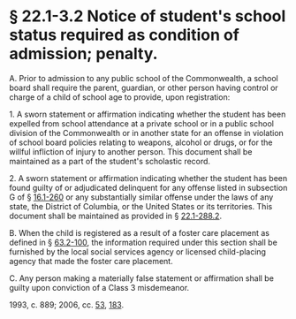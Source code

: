 # § 22.1-3.2 Notice of student's school status required as condition of admission; penalty.

<p>A. Prior to admission to any public school of the Commonwealth, a school board shall require the parent, guardian, or other person having control or charge of a child of school age to provide, upon registration:</p><p>1. A sworn statement or affirmation indicating whether the student has been expelled from school attendance at a private school or in a public school division of the Commonwealth or in another state for an offense in violation of school board policies relating to weapons, alcohol or drugs, or for the willful infliction of injury to another person. This document shall be maintained as a part of the student's scholastic record.</p><p>2. A sworn statement or affirmation indicating whether the student has been found guilty of or adjudicated delinquent for any offense listed in subsection G of § <a href='http://law.lis.virginia.gov/vacode/16.1-260/'>16.1-260</a> or any substantially similar offense under the laws of any state, the District of Columbia, or the United States or its territories. This document shall be maintained as provided in § <a href='http://law.lis.virginia.gov/vacode/22.1-288.2/'>22.1-288.2</a>.</p><p>B. When the child is registered as a result of a foster care placement as defined in § <a href='http://law.lis.virginia.gov/vacode/63.2-100/'>63.2-100</a>, the information required under this section shall be furnished by the local social services agency or licensed child-placing agency that made the foster care placement.</p><p>C. Any person making a materially false statement or affirmation shall be guilty upon conviction of a Class 3 misdemeanor.</p><p>1993, c. 889; 2006, cc. <a href='http://lis.virginia.gov/cgi-bin/legp604.exe?061+ful+CHAP0053'>53</a>, <a href='http://lis.virginia.gov/cgi-bin/legp604.exe?061+ful+CHAP0183'>183</a>.</p>